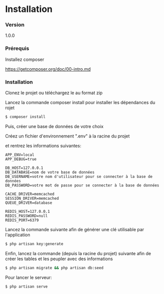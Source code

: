 # Installation

### Version
1.0.0


### Prérequis
Installez composer

https://getcomposer.org/doc/00-intro.md

### Installation
Clonez le projet ou téléchargez le au format zip

Lancez la commande composer install pour installer les dépendances du rojet
```sh
$ composer install
```

Puis, créer une base de données de votre choix

Créez un fichier d'environnement ".env" à la racine du projet

et rentrez les informations suivantes:
````
APP_ENV=local
APP_DEBUG=true

DB_HOST=127.0.0.1
DB_DATABASE=nom de votre base de données
DB_USERNAME=votre nom d'utilisateur pour se connecter à la base de données
DB_PASSWORD=votre mot de passe pour se connecter à la base de données

CACHE_DRIVER=memcached
SESSION_DRIVER=memcached
QUEUE_DRIVER=database

REDIS_HOST=127.0.0.1
REDIS_PASSWORD=null
REDIS_PORT=6379
````

Lancez la commande suivante afin de générer une clé utilisable par l'application

```sh
$ php artisan key:generate
```


Enfin, lancez la commande (depuis la racine du projet) suivante afin de créer les tables et les peupler avec des informations 
```sh
$ php artisan migrate && php artisan db:seed
```
Pour lancer le serveur:
```sh
$ php artisan serve
```




